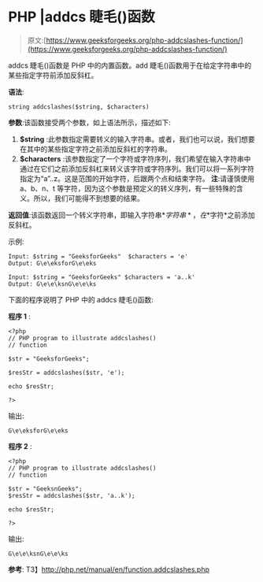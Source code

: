 # PHP |addcs 睫毛()函数

> 原文:[https://www.geeksforgeeks.org/php-addcslashes-function/](https://www.geeksforgeeks.org/php-addcslashes-function/)

addcs 睫毛()函数是 PHP 中的内置函数。add 睫毛()函数用于在给定字符串中的某些指定字符前添加反斜杠。

**语法**:

```
string addcslashes($string, $characters)

```

**参数**:该函数接受两个参数，如上语法所示，描述如下:

1.  **$string** :此参数指定需要转义的输入字符串。或者，我们也可以说，我们想要在其中的某些指定字符之前添加反斜杠的字符串。
2.  **$characters** :该参数指定了一个字符或字符序列，我们希望在输入字符串中通过在它们之前添加反斜杠来转义该字符或字符序列。我们可以将一系列字符指定为“a”..z。这是范围的开始字符，后跟两个点和结束字符。
    **注**:请谨慎使用 a、b、n、t 等字符，因为这个参数是预定义的转义序列，有一些特殊的含义。所以，我们可能得不到想要的结果。

**返回值**:该函数返回一个转义字符串，即输入字符串*$字符串*，在*$字符*之前添加反斜杠。

示例:

```
Input: $string = "GeeksforGeeks"  $characters = 'e'
Output: G\e\eksforG\e\eks

Input: $string = "GeeksforGeeks" $characters = 'a..k'
Output: G\e\e\ksnG\e\e\ks

```

下面的程序说明了 PHP 中的 addcs 睫毛()函数:

**程序 1** :

```
<?php
// PHP program to illustrate addcslashes()
// function

$str = "GeeksforGeeks";

$resStr = addcslashes($str, 'e');

echo $resStr;

?>
```

输出:

```
G\e\eksforG\e\eks

```

**程序 2** :

```
<?php
// PHP program to illustrate addcslashes()
// function

$str = "GeeksnGeeks";
$resStr = addcslashes($str, 'a..k');

echo $resStr;

?>
```

输出:

```
G\e\e\ksnG\e\e\ks

```

**参考**:
T3】http://php.net/manual/en/function.addcslashes.php